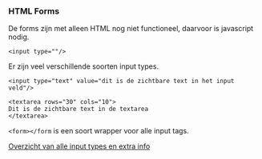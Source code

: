 ### HTML Forms

De forms zijn met alleen HTML nog niet functioneel, daarvoor is javascript nodig.

```
<input type=""/>
```

Er zijn veel verschillende soorten input types.

```
<input type="text" value="dit is de zichtbare text in het input veld"/>

<textarea rows="30" cols="10">
Dit is de zichtbare text in de textarea
</textarea>
```

`<form></form` is een soort wrapper voor alle input tags. 

[Overzicht van alle input types en extra info](https://www.w3schools.com/html/html_form_input_types.asp)